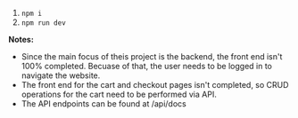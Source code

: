 1. `npm i`
2. `npm run dev`


**Notes:**
* Since the main focus of theis project is the backend, the front end isn't 100% completed. Becuase of that, the user needs to be logged in to navigate the website.
* The front end for the cart and checkout pages isn't completed, so CRUD operations for the cart need to be performed via API.
* The API endpoints can be found at /api/docs